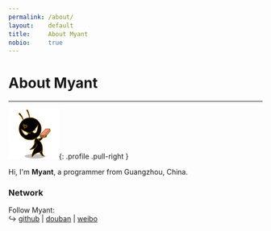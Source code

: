 ```yaml
---
permalink: /about/
layout:    default
title:     About Myant
nobio:     true
---
```


# About Myant
----------------

![Myant](/img/myant.jpg){: .profile .pull-right }

Hi, I'm **Myant**, a programmer from Guangzhou, China. 

### Network

Follow Myant:  
↪ [github](http://github.com/myant) | [douban](http://www.douban.com/people/47964840/) | [weibo](http://weibo.com/u/2778164211)
